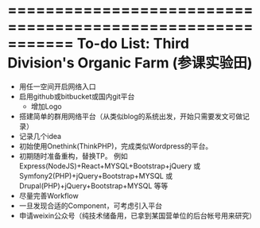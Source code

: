 ===========================================================
To-do List: Third Division's Organic Farm (参课实验田)
===========================================================

* 用任一空间开启网络入口
* 启用github或bitbucket或国内git平台
    - 增加Logo
* 搭建简单的群用网络平台（从类似blog的系统出发，开始只需要发文可做记录）
* 记录几个idea
* 初始使用Onethink(ThinkPHP)，完成类似Wordpress的平台。
* 初期随时准备重构，替换TP。
    例如Express(NodeJS)+React+MYSQL+Bootstrap+jQuery
    或Symfony2(PHP)+jQuery+Bootstrap+MYSQL
    或Drupal(PHP)+jQuery+Bootstrap+MYSQL
    等等
* 尽量完善Workflow
* 一旦发现合适的Component，可考虑引入平台
* 申请weixin公众号（纯技术储备用，已拿到某国营单位的后台帐号用来研究）